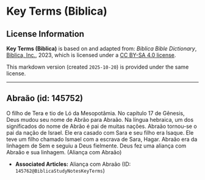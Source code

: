 # Key Terms (Biblica)

## License Information

**Key Terms (Biblica)** is based on and adapted from: _Biblica Bible Dictionary_, [Biblica, Inc.](https://www.biblica.com/), 2023, which is licensed under a [CC BY-SA 4.0 license](https://creativecommons.org/licenses/by-sa/4.0/legalcode.en).

This markdown version (created `2025-10-20`) is provided under the same license.



--------------------------------

## Abraão (id: 145752)

O filho de Tera e tio de Ló da Mesopotâmia. No capítulo 17 de Gênesis, Deus mudou seu nome de Abrão para Abraão. Na língua hebraica, um dos significados do nome de Abrão é pai de muitas nações. Abraão tornou\-se o pai da nação de Israel. Ele era casado com Sara e seu filho era Isaque. Ele teve um filho chamado Ismael com a escrava de Sara, Hagar. Abraão era da linhagem de Sem e seguiu a Deus fielmente. Deus fez uma aliança com Abraão e sua linhagem. (Aliança com Abraão)

* **Associated Articles:** Aliança com Abraão (ID: `145762@BiblicaStudyNotesKeyTerms`)

